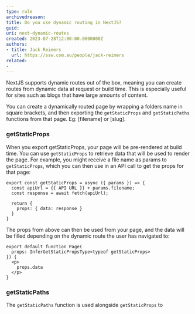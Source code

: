 ```yaml
---
type: rule
archivedreason: 
title: Do you use dynamic routing in NextJS?
guid: 
uri: next-dynamic-routes
created: 2023-07-28T12:00:00.0000000Z
authors:
- title: Jack Reimers
  url: https://ssw.com.au/people/jack-reimers
related:
- 
---
```


NextJS supports dynamic routes out of the box, meaning you can create routes from dynamic data at request or build time. This is especially useful for sites such as blogs that have large amounts of content.

<!--endintro-->

You can create a dynamically routed page by wrapping a folders name in square brackets, and then exporting the `getStaticProps` and `getStaticPaths` functions from that page. 
Eg: [filename] or [slug].

### getStaticProps

When you export getStaticProps, your page will be pre-rendered at build time. You can use `getStaticProps` to retrieve data that will be used to render the page.
For example, you might receive a file name as params to `getStaticProps`, which you can then use in an API call to get the props for that page:

```
export const getStaticProps = async ({ params }) => {
  const apiUrl = {{ API URL }} + params.filename;
  const response = await fetch(apiUrl);

  return {
    props: { data: response }
  }
}
```

The props from above can then be used from your page, and the data will be filled depending on the dynamic route the user has navigated to:

```
export default function Page(
  props: InferGetStaticPropsType<typeof getStaticProps>
}) {
  <p>
    props.data
  </p>
}
```

### getStaticPaths

The `getStaticPaths` function is used alongside `getStaticProps` to 
